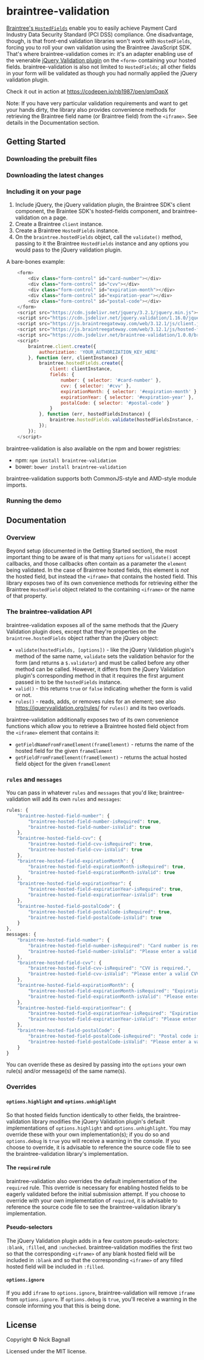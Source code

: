 # braintree-validation
[Braintree's `HostedFields`](https://developers.braintreepayments.com/guides/hosted-fields/overview/javascript/v3) enable you to easily achieve Payment Card Industry Data Security Standard (PCI DSS) compliance. One disadvantage, though, is that front-end validation libraries won't work with `HostedFields`, forcing you to roll your own validation using the Braintree JavaScript SDK. That's where braintree-validation comes in: it's an adapter enabling use of the venerable [jQuery Validation plugin](https://github.com/jquery-validation/jquery-validation) on the `<form>` containing your hosted fields. braintree-validation is also not limited to `HostedFields`; all other fields in your form will be validated as though you had normally applied the jQuery validation plugin.

Check it out in action at https://codepen.io/nb1987/pen/qmOqpX

Note: If you have very particular validation requirements and want to get your hands dirty, the library also provides convenience methods for retrieving the Braintree field name (or Braintree field) from the `<iframe>`. See details in the Documentation section.

## Getting Started

### Downloading the prebuilt files	

### Downloading the latest changes

### Including it on your page

1. Include jQuery, the jQuery validation plugin, the Braintree SDK's client component, the Braintee SDK's hosted-fields component, and braintree-validation on a page. 
2. Create a Braintree `client` instance.
3. Create a Braintree `HostedFields` instance. 
4. On the `braintree.hostedFields` object, call the `validate()` method, passing to it the Braintree `HostedFields` instance and any options you would pass to the jQuery validation plugin.

A bare-bones example:

```javascript
	<form>
		<div class="form-control" id="card-number"></div>
		<div class="form-control" id="cvv"></div>
		<div class="form-control" id="expiration-month"></div>
		<div class="form-control" id="expiration-year"></div>
		<div class="form-control" id="postal-code"></div>
	</form>
	<script src="https://cdn.jsdelivr.net/jquery/3.2.1/jquery.min.js"></script>
	<script src="https://cdn.jsdelivr.net/jquery.validation/1.16.0/jquery.validate.min.js"></script>
	<script src="https://js.braintreegateway.com/web/3.12.1/js/client.js"></script>
	<script src="https://js.braintreegateway.com/web/3.12.1/js/hosted-fields.js"></script>
	<script src="https://cdn.jsdelivr.net/braintree-validation/1.0.0/braintree-validation.min.js"></script>
	<script>
		braintree.client.create({
			authorization: 'YOUR_AUTHORIZATION_KEY_HERE'
		}, function (err, clientInstance) {
			braintree.hostedFields.create({
				client: clientInstance,
				fields: {
					number: { selector: '#card-number' },
					cvv: { selector: '#cvv' },
					expirationMonth: { selector: '#expiration-month' },
					expirationYear: { selector: '#expiration-year' },
					postalCode: { selector: '#postal-code' }
				}
			}, function (err, hostedFieldsInstance) {
				braintree.hostedFields.validate(hostedFieldsInstance, {debug: true});
			});
		});
	</script>
```

braintree-validation is also available on the npm and bower registries:

* npm: `npm install braintree-validation`
* bower: `bower install braintree-validation`

braintree-validation supports both CommonJS-style and AMD-style module imports. 

### Running the demo 

## Documentation 

### Overview 

Beyond setup (documented in the Getting Started section), the most important thing to be aware of is that many `options` for `validate()` accept callbacks, and those callbacks often contain as a parameter the `element` being validated. In the case of Braintree hosted fields, this element is _not_ the hosted field, but instead the `<iframe>` that contains the hosted field. This library exposes two of its own convenience methods for retrieving either the Braintree `HostedField` object related to the containing `<iframe>` or the name of that property.

### The braintree-validation API

braintree-validation exposes all of the same methods that the jQuery Validation plugin does, except that they're properties on the `braintree.hostedFields` object rather than the jQuery object:

* `validate(hostedFields, [options])` - like the jQuery Validation plugin's method of the same name, `validate` sets the validation behavior for the form (and returns a `$.validator`) and must be called before any other method can be called. However, it differs from the jQuery Validation plugin's corresponding method in that it requires the first argument passed in to be the `hostedFields` instance.
* `valid()` - this returns `true` or `false` indicating whether the form is valid or not.
* `rules()` - reads, adds, or removes rules for an element; see also https://jqueryvalidation.org/rules/ for `rules()` and its two overloads.

braintree-validation additionally exposes two of its own convenience functions which allow you to retrieve a Braintree hosted field object from the `<iframe>` element that contains it:

* `getFieldNameFromFrameElement(frameElement)` - returns the name of the hosted field for the given `frameElement`
* `getFieldFromFrameElement(frameElement)` - returns the actual hosted field object for the given `frameElement`

### `rules` and `messages` 

You can pass in whatever `rules` and `messages` that you'd like; braintree-validation will add its own `rules` and `messages`:

```javascript
rules: {
	"braintree-hosted-field-number": {
		"braintree-hosted-field-number-isRequired": true,
		"braintree-hosted-field-number-isValid": true
	},
	"braintree-hosted-field-cvv": {
		"braintree-hosted-field-cvv-isRequired": true,
		"braintree-hosted-field-cvv-isValid": true
	},
	"braintree-hosted-field-expirationMonth": {
		"braintree-hosted-field-expirationMonth-isRequired": true,
		"braintree-hosted-field-expirationMonth-isValid": true
	},
	"braintree-hosted-field-expirationYear": {
		"braintree-hosted-field-expirationYear-isRequired": true,
		"braintree-hosted-field-expirationYear-isValid": true
	},
	"braintree-hosted-field-postalCode": {
		"braintree-hosted-field-postalCode-isRequired": true,
		"braintree-hosted-field-postalCode-isValid": true
	}
},
messages: {
	"braintree-hosted-field-number": {
		"braintree-hosted-field-number-isRequired": "Card number is required.",
		"braintree-hosted-field-number-isValid": "Please enter a valid card number."
	},
	"braintree-hosted-field-cvv": {
		"braintree-hosted-field-cvv-isRequired": "CVV is required.",
		"braintree-hosted-field-cvv-isValid": "Please enter a valid CVV."
	},
	"braintree-hosted-field-expirationMonth": {
		"braintree-hosted-field-expirationMonth-isRequired": "Expiration month is required.",
		"braintree-hosted-field-expirationMonth-isValid": "Please enter a valid expiration month."
	},
	"braintree-hosted-field-expirationYear": {
		"braintree-hosted-field-expirationYear-isRequired": "Expiration year is required.",
		"braintree-hosted-field-expirationYear-isValid": "Please enter a valid expiration year."
	},
	"braintree-hosted-field-postalCode": {
		"braintree-hosted-field-postalCode-isRequired": "Postal code is required.",
		"braintree-hosted-field-postalCode-isValid": "Please enter a valid postal code."
	}
}
```

You can override these as desired by passing into the `options` your own rule(s) and/or message(s) of the same name(s).

### Overrides 

#### `options.highlight` and `options.unhighlight`
So that hosted fields function identically to other fields, the braintree-validation library modifies the jQuery Validation plugin's default implementations of `options.highlight` and `options.unhighlight`. You may override these with your own implementation(s); if you do so and `options.debug` is `true` you will receive a warning in the console. If you choose to override, it is advisable to reference the source code file to see the braintree-validation library's implementation. 

#### The `required` rule
braintree-validation also overrides the default implementation of the `required` rule. This override is necessary for enabling hosted fields to be eagerly validated before the initial submission attempt. If you choose to override with your own implementation of `required`, it is advisable to reference the source code file to see the braintree-validation library's implementation. 

#### Pseudo-selectors
The jQuery Validation plugin adds in a few custom pseudo-selectors: `:blank`, `:filled`, and `:unchecked`. braintree-validation modifies the first two so that the corresponding `<iframe>` of any blank hosted field will be included in `:blank` and so that the corresponding `<iframe>` of any filled hosted field will be included in `:filled`.

#### `options.ignore`
If you add `iframe` to `options.ignore`, braintree-validation will remove `iframe` from `options.ignore`. If `options.debug` is `true`, you'll receive a warning in the console informing you that this is being done.


## License
Copyright © Nick Bagnall

Licensed under the MIT license.